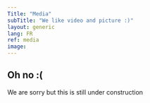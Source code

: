 ```yaml
---
Title: "Media"
subTitle: "We like video and picture :)"
layout: generic
lang: FR
ref: media
image:
---
```


## Oh no :(
We are sorry but this is still under construction
